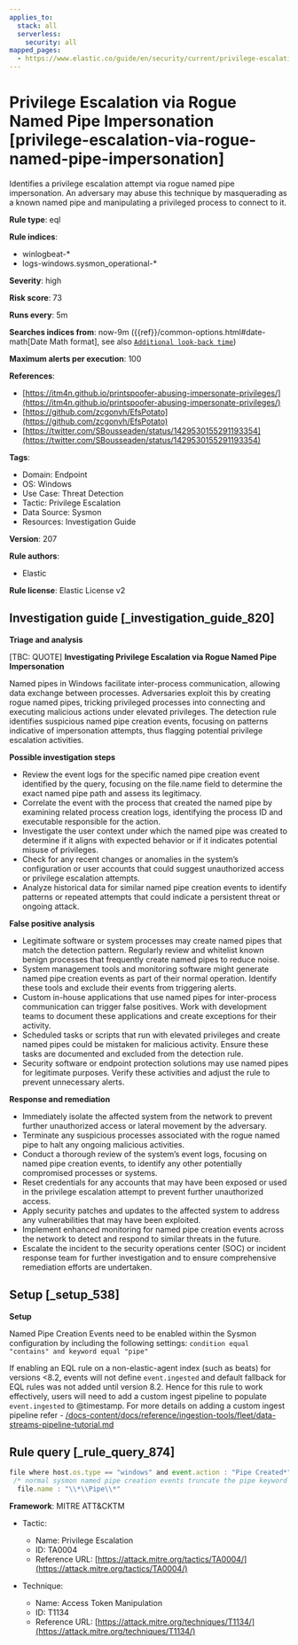 ```yaml
---
applies_to:
  stack: all
  serverless:
    security: all
mapped_pages:
  - https://www.elastic.co/guide/en/security/current/privilege-escalation-via-rogue-named-pipe-impersonation.html
---
```


# Privilege Escalation via Rogue Named Pipe Impersonation [privilege-escalation-via-rogue-named-pipe-impersonation]

Identifies a privilege escalation attempt via rogue named pipe impersonation. An adversary may abuse this technique by masquerading as a known named pipe and manipulating a privileged process to connect to it.

**Rule type**: eql

**Rule indices**:

* winlogbeat-*
* logs-windows.sysmon_operational-*

**Severity**: high

**Risk score**: 73

**Runs every**: 5m

**Searches indices from**: now-9m ({{ref}}/common-options.html#date-math[Date Math format], see also [`Additional look-back time`](docs-content://solutions/security/detect-and-alert/create-detection-rule.md#rule-schedule))

**Maximum alerts per execution**: 100

**References**:

* [https://itm4n.github.io/printspoofer-abusing-impersonate-privileges/](https://itm4n.github.io/printspoofer-abusing-impersonate-privileges/)
* [https://github.com/zcgonvh/EfsPotato](https://github.com/zcgonvh/EfsPotato)
* [https://twitter.com/SBousseaden/status/1429530155291193354](https://twitter.com/SBousseaden/status/1429530155291193354)

**Tags**:

* Domain: Endpoint
* OS: Windows
* Use Case: Threat Detection
* Tactic: Privilege Escalation
* Data Source: Sysmon
* Resources: Investigation Guide

**Version**: 207

**Rule authors**:

* Elastic

**Rule license**: Elastic License v2

## Investigation guide [_investigation_guide_820]

**Triage and analysis**

[TBC: QUOTE]
**Investigating Privilege Escalation via Rogue Named Pipe Impersonation**

Named pipes in Windows facilitate inter-process communication, allowing data exchange between processes. Adversaries exploit this by creating rogue named pipes, tricking privileged processes into connecting and executing malicious actions under elevated privileges. The detection rule identifies suspicious named pipe creation events, focusing on patterns indicative of impersonation attempts, thus flagging potential privilege escalation activities.

**Possible investigation steps**

* Review the event logs for the specific named pipe creation event identified by the query, focusing on the file.name field to determine the exact named pipe path and assess its legitimacy.
* Correlate the event with the process that created the named pipe by examining related process creation logs, identifying the process ID and executable responsible for the action.
* Investigate the user context under which the named pipe was created to determine if it aligns with expected behavior or if it indicates potential misuse of privileges.
* Check for any recent changes or anomalies in the system’s configuration or user accounts that could suggest unauthorized access or privilege escalation attempts.
* Analyze historical data for similar named pipe creation events to identify patterns or repeated attempts that could indicate a persistent threat or ongoing attack.

**False positive analysis**

* Legitimate software or system processes may create named pipes that match the detection pattern. Regularly review and whitelist known benign processes that frequently create named pipes to reduce noise.
* System management tools and monitoring software might generate named pipe creation events as part of their normal operation. Identify these tools and exclude their events from triggering alerts.
* Custom in-house applications that use named pipes for inter-process communication can trigger false positives. Work with development teams to document these applications and create exceptions for their activity.
* Scheduled tasks or scripts that run with elevated privileges and create named pipes could be mistaken for malicious activity. Ensure these tasks are documented and excluded from the detection rule.
* Security software or endpoint protection solutions may use named pipes for legitimate purposes. Verify these activities and adjust the rule to prevent unnecessary alerts.

**Response and remediation**

* Immediately isolate the affected system from the network to prevent further unauthorized access or lateral movement by the adversary.
* Terminate any suspicious processes associated with the rogue named pipe to halt any ongoing malicious activities.
* Conduct a thorough review of the system’s event logs, focusing on named pipe creation events, to identify any other potentially compromised processes or systems.
* Reset credentials for any accounts that may have been exposed or used in the privilege escalation attempt to prevent further unauthorized access.
* Apply security patches and updates to the affected system to address any vulnerabilities that may have been exploited.
* Implement enhanced monitoring for named pipe creation events across the network to detect and respond to similar threats in the future.
* Escalate the incident to the security operations center (SOC) or incident response team for further investigation and to ensure comprehensive remediation efforts are undertaken.


## Setup [_setup_538]

**Setup**

Named Pipe Creation Events need to be enabled within the Sysmon configuration by including the following settings: `condition equal "contains" and keyword equal "pipe"`

If enabling an EQL rule on a non-elastic-agent index (such as beats) for versions <8.2, events will not define `event.ingested` and default fallback for EQL rules was not added until version 8.2. Hence for this rule to work effectively, users will need to add a custom ingest pipeline to populate `event.ingested` to @timestamp. For more details on adding a custom ingest pipeline refer - [/docs-content/docs/reference/ingestion-tools/fleet/data-streams-pipeline-tutorial.md](docs-content://reference/ingestion-tools/fleet/data-streams-pipeline-tutorial.md)


## Rule query [_rule_query_874]

```js
file where host.os.type == "windows" and event.action : "Pipe Created*" and
 /* normal sysmon named pipe creation events truncate the pipe keyword */
  file.name : "\\*\\Pipe\\*"
```

**Framework**: MITRE ATT&CKTM

* Tactic:

    * Name: Privilege Escalation
    * ID: TA0004
    * Reference URL: [https://attack.mitre.org/tactics/TA0004/](https://attack.mitre.org/tactics/TA0004/)

* Technique:

    * Name: Access Token Manipulation
    * ID: T1134
    * Reference URL: [https://attack.mitre.org/techniques/T1134/](https://attack.mitre.org/techniques/T1134/)



